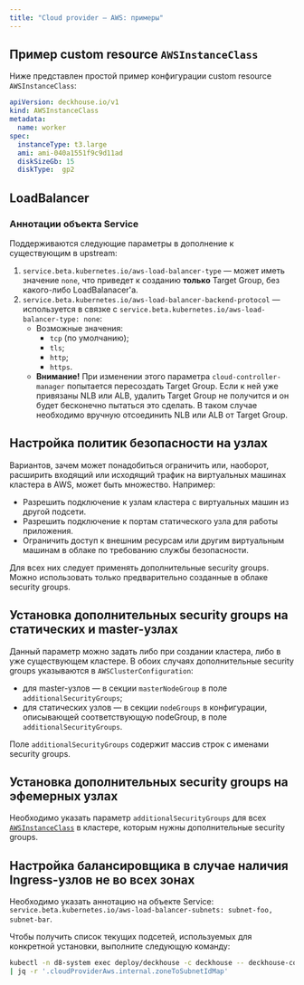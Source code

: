 ```yaml
---
title: "Cloud provider — AWS: примеры"
---
```


## Пример custom resource `AWSInstanceClass`

Ниже представлен простой пример конфигурации custom resource `AWSInstanceClass`:

```yaml
apiVersion: deckhouse.io/v1
kind: AWSInstanceClass
metadata:
  name: worker
spec:
  instanceType: t3.large
  ami: ami-040a1551f9c9d11ad
  diskSizeGb: 15
  diskType:  gp2
```

## LoadBalancer

### Аннотации объекта Service

Поддерживаются следующие параметры в дополнение к существующим в upstream:

1. `service.beta.kubernetes.io/aws-load-balancer-type` — может иметь значение `none`, что приведет к созданию **только** Target Group, без какого-либо LoadBalanacer'а.
2. `service.beta.kubernetes.io/aws-load-balancer-backend-protocol` — используется в связке с `service.beta.kubernetes.io/aws-load-balancer-type: none`:
   * Возможные значения:
     * `tcp` (по умолчанию);
     * `tls`;
     * `http`;
     * `https`.
   * **Внимание!** При изменении этого параметра `cloud-controller-manager` попытается пересоздать Target Group. Если к ней уже привязаны NLB или ALB, удалить Target Group не получится и он будет бесконечно пытаться это сделать. В таком случае необходимо вручную отсоединить NLB или ALB от Target Group.

## Настройка политик безопасности на узлах

Вариантов, зачем может понадобиться ограничить или, наоборот, расширить входящий или исходящий трафик на виртуальных машинах кластера в AWS, может быть множество. Например:

* Разрешить подключение к узлам кластера с виртуальных машин из другой подсети.
* Разрешить подключение к портам статического узла для работы приложения.
* Ограничить доступ к внешним ресурсам или другим виртуальным машинам в облаке по требованию службы безопасности.

Для всех них следует применять дополнительные security groups. Можно использовать только предварительно созданные в облаке security groups.

## Установка дополнительных security groups на статических и master-узлах

Данный параметр можно задать либо при создании кластера, либо в уже существующем кластере. В обоих случаях дополнительные security groups указываются в `AWSClusterConfiguration`:
- для master-узлов — в секции `masterNodeGroup` в поле `additionalSecurityGroups`;
- для статических узлов — в секции `nodeGroups` в конфигурации, описывающей соответствующую nodeGroup, в поле `additionalSecurityGroups`.

Поле `additionalSecurityGroups` содержит массив строк с именами security groups.

## Установка дополнительных security groups на эфемерных узлах

Необходимо указать параметр `additionalSecurityGroups` для всех [`AWSInstanceClass`](cr.html#awsinstanceclass) в кластере, которым нужны дополнительные security groups.

## Настройка балансировщика в случае наличия Ingress-узлов не во всех зонах

Необходимо указать аннотацию на объекте Service: `service.beta.kubernetes.io/aws-load-balancer-subnets: subnet-foo, subnet-bar`.

Чтобы получить список текущих подсетей, используемых для конкретной установки, выполните следующую команду:

```bash
kubectl -n d8-system exec deploy/deckhouse -c deckhouse -- deckhouse-controller module values cloud-provider-aws -o json \
| jq -r '.cloudProviderAws.internal.zoneToSubnetIdMap'
```
